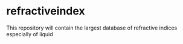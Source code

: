 # refractiveindex
This repository will contain the largest database of refractive indices especially of liquid
